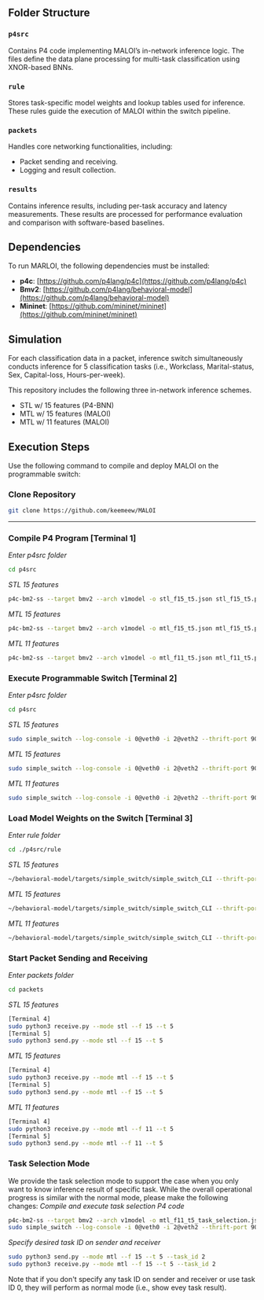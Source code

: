 ## Folder Structure

### `p4src`
Contains P4 code implementing MALOI’s in-network inference logic. The files define the data plane processing for multi-task classification using XNOR-based BNNs.

### `rule`
Stores task-specific model weights and lookup tables used for inference. These rules guide the execution of MALOI within the switch pipeline.

### `packets`
Handles core networking functionalities, including:
- Packet sending and receiving.
- Logging and result collection.

### `results`
Contains inference results, including per-task accuracy and latency measurements. These results are processed for performance evaluation and comparison with software-based baselines.

## Dependencies
To run MARLOI, the following dependencies must be installed:
- **p4c**: [https://github.com/p4lang/p4c](https://github.com/p4lang/p4c)
- **Bmv2**: [https://github.com/p4lang/behavioral-model](https://github.com/p4lang/behavioral-model)
- **Mininet**: [https://github.com/mininet/mininet](https://github.com/mininet/mininet)

## Simulation 
For each classification data in a packet, inference switch simultaneously conducts inference for 5 classification tasks (i.e., Workclass, Marital-status, Sex, Capital-loss, Hours-per-week).

This repository includes the following three in-network inference schemes. 
- STL w/ 15 features (P4-BNN)
- MTL w/ 15 features (MALOI)
- MTL w/ 11 features (MALOI)

## Execution Steps
Use the following command to compile and deploy MALOI on the programmable switch:

### Clone Repository
```bash
git clone https://github.com/keemeew/MALOI
```
---
### Compile P4 Program [Terminal 1]

*Enter p4src folder*
```bash
cd p4src
```
*STL 15 features*
```bash
p4c-bm2-ss --target bmv2 --arch v1model -o stl_f15_t5.json stl_f15_t5.p4
```
*MTL 15 features*
```bash
p4c-bm2-ss --target bmv2 --arch v1model -o mtl_f15_t5.json mtl_f15_t5.p4
```
*MTL 11 features*
```bash
p4c-bm2-ss --target bmv2 --arch v1model -o mtl_f11_t5.json mtl_f11_t5.p4
```
### Execute Programmable Switch [Terminal 2]

*Enter p4src folder*
```bash
cd p4src
```
*STL 15 features*
```bash
sudo simple_switch --log-console -i 0@veth0 -i 2@veth2 --thrift-port 9090 stl_f15_t5.json
```
*MTL 15 features*
```bash
sudo simple_switch --log-console -i 0@veth0 -i 2@veth2 --thrift-port 9090 mtl_f15_t5.json
```
*MTL 11 features*
```bash
sudo simple_switch --log-console -i 0@veth0 -i 2@veth2 --thrift-port 9090 mtl_f11_t5.json
```

### Load Model Weights on the Switch [Terminal 3]

*Enter rule folder*
```bash
cd ./p4src/rule
```
*STL 15 features*
```bash
~/behavioral-model/targets/simple_switch/simple_switch_CLI --thrift-port 9090 < ~/p4src/rule/stl_f15_t5.txt
```
*MTL 15 features*
```bash
~/behavioral-model/targets/simple_switch/simple_switch_CLI --thrift-port 9090 < ~/p4src/rule/mtl_f15_t5.txt
```
*MTL 11 features*
```bash
~/behavioral-model/targets/simple_switch/simple_switch_CLI --thrift-port 9090 < ~/p4src/rule/mtl_f11_t5.txt
```

### Start Packet Sending and Receiving

*Enter packets folder*
```bash
cd packets
```
*STL 15 features*
```bash
[Terminal 4]
sudo python3 receive.py --mode stl --f 15 --t 5
[Terminal 5]
sudo python3 send.py --mode stl --f 15 --t 5
```
*MTL 15 features*
```bash
[Terminal 4]
sudo python3 receive.py --mode mtl --f 15 --t 5
[Terminal 5]
sudo python3 send.py --mode mtl --f 15 --t 5
```
*MTL 11 features*
```bash
[Terminal 4]
sudo python3 receive.py --mode mtl --f 11 --t 5
[Terminal 5]
sudo python3 send.py --mode mtl --f 11 --t 5
```

### Task Selection Mode
We provide the task selection mode to support the case when you only want to know inference result of specific task. While the overall operational progress is similar with the normal mode, please make the following changes:
*Compile and execute task selection P4 code*
```bash
p4c-bm2-ss --target bmv2 --arch v1model -o mtl_f11_t5_task_selection.json mtl_f11_t5_task selection.p4
sudo simple_switch --log-console -i 0@veth0 -i 2@veth2 --thrift-port 9090 mtl_f11_t5_task_selection.json
```
*Specify desired task ID on sender and receiver*
```bash
sudo python3 send.py --mode mtl --f 15 --t 5 --task_id 2
sudo python3 receive.py --mode mtl --f 15 --t 5 --task_id 2
``` 
Note that if you don't specify any task ID on sender and receiver or use task ID 0, they will perform as normal mode (i.e., show evey task result).